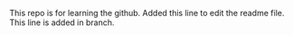 This repo is for learning the github.
Added this line to edit the readme file.
This line is added in branch.
